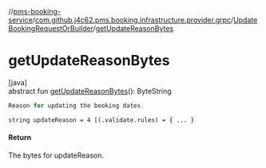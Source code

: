 //[pms-booking-service](../../../index.md)/[com.github.j4c62.pms.booking.infrastructure.provider.grpc](../index.md)/[UpdateBookingRequestOrBuilder](index.md)/[getUpdateReasonBytes](get-update-reason-bytes.md)

# getUpdateReasonBytes

[java]\
abstract fun [getUpdateReasonBytes](get-update-reason-bytes.md)(): ByteString

```kotlin
Reason for updating the booking dates.

```

`string updateReason = 4 [(.validate.rules) = { ... }`

#### Return

The bytes for updateReason.